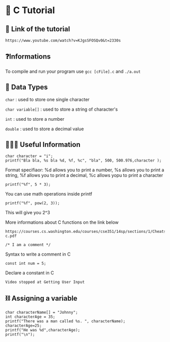 # 💾 C Tutorial

## 🔗 Link of the tutorial
````
https://www.youtube.com/watch?v=KJgsSFOSQv0&t=2330s
````

## ❓Informations

To compile and run your program use ``` gcc [cFile].c ``` and ```./a.out```

## 📡 Data Types

```char``` : used to store one single character

```char variable[]``` : used to store a string of character's

```int``` : used to store a number

```double``` : used to store a decimal value

## 👨🏻‍🏫 Useful Information

````
char character = "i";
printf("Bla bla, %s bla %d, %f, %c", "bla", 500, 500.976,character );
```` 
Format specifiaor: %d allows you to print a number, %s allows you to print a string, %f allows you to print a decimal,
%c allows yopu to print a character



````
printf("%f", 5 * 3);
```` 
You can use math operations inside printf



````
printf("%f", pow(2, 3));
```` 
This will give you 2^3



More informations about C functions on the link below
````
https://courses.cs.washington.edu/courses/cse351/14sp/sections/1/Cheatsheet-c.pdf
````



````
/* I am a comment */
```` 
Syntax to write a comment in C



`````
const int num = 5;
`````
Declare a constant in C



`````
Video stopped at Getting User Input
`````

## ⛓️ Assigning a variable

````
char characterName[] = "Johnny";
int characterAge = 35;
printf("There was a man called %s. ", characterName);
characterAge=25;
printf("He was %d",characterAge);
printf("\n");
````